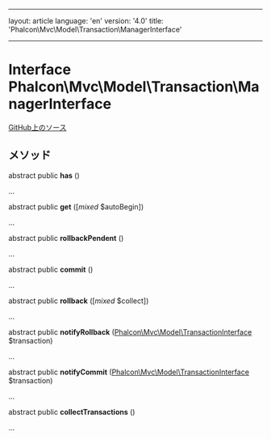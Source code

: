 * * *

layout: article language: 'en' version: '4.0' title: 'Phalcon\Mvc\Model\Transaction\ManagerInterface'

* * *

# Interface **Phalcon\Mvc\Model\Transaction\ManagerInterface**

<a href="https://github.com/phalcon/cphalcon/tree/v4.0.0/phalcon/mvc/model/transaction/managerinterface.zep" class="btn btn-default btn-sm">GitHub上のソース</a>

## メソッド

abstract public **has** ()

...

abstract public **get** ([*mixed* $autoBegin])

...

abstract public **rollbackPendent** ()

...

abstract public **commit** ()

...

abstract public **rollback** ([*mixed* $collect])

...

abstract public **notifyRollback** ([Phalcon\Mvc\Model\TransactionInterface](/4.0/en/api/Phalcon_Mvc_Model_TransactionInterface) $transaction)

...

abstract public **notifyCommit** ([Phalcon\Mvc\Model\TransactionInterface](/4.0/en/api/Phalcon_Mvc_Model_TransactionInterface) $transaction)

...

abstract public **collectTransactions** ()

...